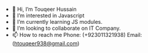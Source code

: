 - 👋 Hi, I’m Touqeer Hussain
- 👀 I’m interested in Javascript
- 🌱 I’m currently learning JS modules.
- 💞️ I’m looking to collaborate on IT Company.
- 📫 How to reach me Phone: (+923011321938) Email: (htouqeer938@gmail.com)

